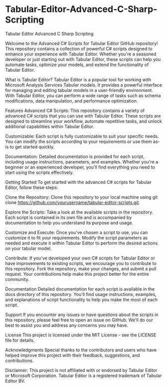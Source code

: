 # Tabular-Editor-Advanced-C-Sharp-Scripting
Tabular Editor Advanced C Sharp Scripting

Welcome to the Advanced C# Scripts for Tabular Editor GitHub repository! This repository contains a collection of powerful C# scripts designed to enhance your experience with Tabular Editor. Whether you're a seasoned developer or just starting out with Tabular Editor, these scripts can help you automate tasks, optimize your models, and extend the functionality of Tabular Editor.

What is Tabular Editor?
Tabular Editor is a popular tool for working with Microsoft Analysis Services Tabular models. It provides a powerful interface for managing and editing tabular models in a user-friendly environment. With Tabular Editor, you can perform a wide range of tasks such as schema modifications, data manipulation, and performance optimization.

Features
Advanced C# Scripts: This repository contains a variety of advanced C# scripts that you can use with Tabular Editor. These scripts are designed to streamline your workflow, automate repetitive tasks, and unlock additional capabilities within Tabular Editor.

Customizable: Each script is fully customizable to suit your specific needs. You can modify the scripts according to your requirements or use them as-is to get started quickly.

Documentation: Detailed documentation is provided for each script, including usage instructions, parameters, and examples. Whether you're a beginner or an experienced developer, you'll find everything you need to start using the scripts effectively.

Getting Started
To get started with the advanced C# scripts for Tabular Editor, follow these steps:

Clone the Repository: Clone this repository to your local machine using git clone https://github.com/yourusername/tabular-editor-scripts.git.

Explore the Scripts: Take a look at the available scripts in the repository. Each script is contained in its own file and is accompanied by documentation to help you understand its purpose and usage.

Customize and Execute: Once you've chosen a script to use, you can customize it to fit your requirements. Modify the script parameters as needed and execute it within Tabular Editor to perform the desired actions on your tabular model.

Contribute: If you've developed your own C# scripts for Tabular Editor or have improvements to existing scripts, we encourage you to contribute to this repository. Fork the repository, make your changes, and submit a pull request. Your contributions help make this project better for the entire community.

Documentation
Detailed documentation for each script is available in the docs directory of this repository. You'll find usage instructions, examples, and explanations of script functionality to help you make the most of each script.

Support
If you encounter any issues or have questions about the scripts in this repository, please feel free to open an issue on GitHub. We'll do our best to assist you and address any concerns you may have.

License
This project is licensed under the MIT License - see the LICENSE file for details.

Acknowledgments
Special thanks to the contributors and users who have helped improve this project with their feedback, suggestions, and contributions.

Disclaimer: This project is not affiliated with or endorsed by Tabular Editor or Microsoft Corporation. Tabular Editor is a registered trademark of Tabular Editor BV.